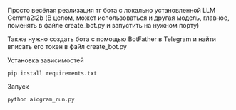 Просто весёлая реализация тг бота с локально установленной LLM
Gemma2:2b (В целом, может использоваться и другая модель, главное, 
поменять в файле create_bot.py и запустить на нужном порту)

Также нужно создать бота с помощью BotFather в Telegram и найти вписать его токен
в файл create_bot.py


Установка зависимостей
```
pip install requirements.txt
```
Запуск
```
python aiogram_run.py
```
